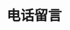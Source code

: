 # 电话留言
<frame ribbon="Day 22" src="//player.bilibili.com/player.html?aid=569061643&bvid=BV1fv4y157VC&cid=1070322509&p=22" scrolling="no" border="0" frameborder="no" framespacing="0" allowfullscreen="true"> </frame>
<br />
<dialog>
# Hi! I'd like to talk to Mr. Chang.
## He's currently out of the office.
# When will he be back?
## In two days, on Friday.
# I see.
## Can I take a [message/n.]?
# Yes. Please let him know Jack called. I would like to talk to him about the wind power project.
Please ask him to call me back.
## No problem. What's your phone number?
# My mobile number is 0977-822-224.
## Got it. I'll ask him to call you back. Have a nice day.
# Thanks, you too.
</dialog>
